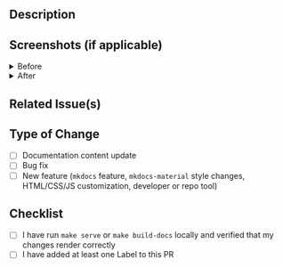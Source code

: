 ## Description
<!-- Describe your changes in detail -->

## Screenshots (if applicable)
<details>
<summary>Before</summary>

<!-- Add your "before" screenshots here -->

</details>

<details>
<summary>After</summary>

<!-- Add your "after" screenshots here -->

</details>

## Related Issue(s)
<!-- If this PR is related to an issue, please link it here -->

## Type of Change
<!-- Please check the one that applies to this PR using "x". -->
- [ ] Documentation content update
- [ ] Bug fix
- [ ] New feature (`mkdocs` feature, `mkdocs-material` style changes, HTML/CSS/JS customization, developer or repo tool)

## Checklist
<!-- Please check the items that apply to this PR using "x". -->
- [ ] I have run `make serve` or `make build-docs` locally and verified that my changes render correctly
- [ ] I have added at least one Label to this PR
